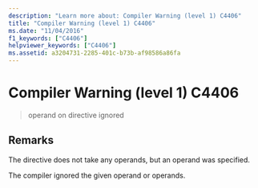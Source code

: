 ```yaml
---
description: "Learn more about: Compiler Warning (level 1) C4406"
title: "Compiler Warning (level 1) C4406"
ms.date: "11/04/2016"
f1_keywords: ["C4406"]
helpviewer_keywords: ["C4406"]
ms.assetid: a3204731-2285-401c-b73b-af98586a86fa
---
```

# Compiler Warning (level 1) C4406

> operand on directive ignored

## Remarks

The directive does not take any operands, but an operand was specified.

The compiler ignored the given operand or operands.
